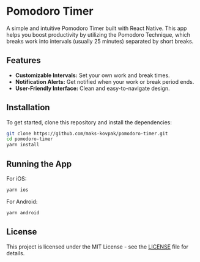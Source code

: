 # Pomodoro Timer

A simple and intuitive Pomodoro Timer built with React Native. This app helps you boost productivity
by utilizing the Pomodoro Technique, which breaks work into intervals (usually 25 minutes) separated
by short breaks.

## Features

- **Customizable Intervals:** Set your own work and break times.
- **Notification Alerts:** Get notified when your work or break period ends.
- **User-Friendly Interface:** Clean and easy-to-navigate design.

## Installation

To get started, clone this repository and install the dependencies:

```bash
git clone https://github.com/maks-kovpak/pomodoro-timer.git
cd pomodoro-timer
yarn install
```

## Running the App

For iOS:

```bash
yarn ios
```

For Android:

```bash
yarn android
```

## License

This project is licensed under the MIT License - see the [LICENSE](LICENSE) file for details.
